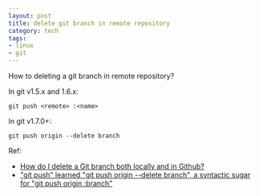 ```yaml
---
layout: post
title: delete git branch in remote repository
category: tech
tags:
- linux
- git
---
```

How to deleting a git branch in remote repository?

In git v1.5.x and 1.6.x:

    git push <remote> :<name>

In git v1.7.0+:

	git push origin --delete branch

Ref:  

* [How do I delete a Git branch both locally and in Github?](http://stackoverflow.com/questions/2003505/how-do-i-delete-a-git-branch-both-locally-and-in-github)
* ["git push" learned "git push origin --delete branch", a syntactic sugar for "git push origin :branch"](https://github.com/gitster/git/blob/master/Documentation/RelNotes/1.7.0.txt)
